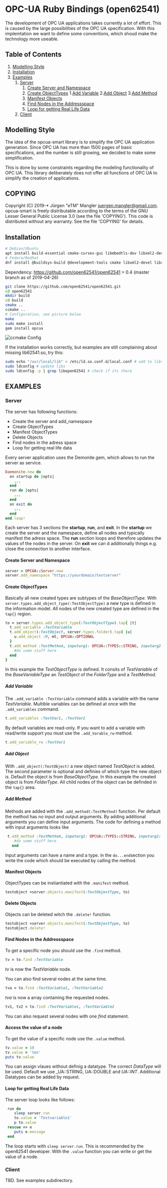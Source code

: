 # OPC-UA Ruby Bindings (open62541)

The development of OPC UA applications takes currently a lot of effort. This is caused by the large possibilities of the OPC UA specification. With this implemtation we want to define some conventions, which shoud make the technology more useable.

## Table of Contents

1. [Modelling Style](#Modelling-Style)
2. [Installation](#Installation)
3. [Examples](#Examples)
    1. [Server](#Server)
        1. [Create Server and Namespace](#Create-Server-and-Namespace)
        2. [Create ObjectTypes](#Create-ObjectTypes)
            1.[Add Variable](#add-variable)
            2.[Add Object](#add-object)
            3.[Add Method](#add-method)
        3. [Manifest Objects](#Manifest-Objects)
        4. [Find Nodes in the Addressspace](#Find-Nodes-in-the-Addressspace)
        5. [Loop for getting Real Life Data](#Loop-for-getting-Real-Life-Data)
    2. [Client](#Client)

## Modelling Style

The idea of the opcua-smart library is to simplify the OPC UA application generation. Since OPC UA has more than 1500 pages of basic specifications, and the number is still growing, we decided to make some simplification.

This is done by some constraints regarding the modeling functionality of OPC UA. This library deliberately does not offer all functions of OPC UA to simplify the creation of applications.

## COPYING

Copyright (C) 2019-* Jürgen "eTM" Mangler <juergen.mangler@gmail.com>. opcua-smart is freely distributable according to the terms of the GNU Lesser General Public License 3.0 (see the file 'COPYING'). This code is distributed without any warranty. See the file 'COPYING' for details.

## Installation


```sh
# Debian/Ubuntu
apt install build-essential cmake-curses-gui libmbedtls-dev libxml2-dev libxslt-dev libz-dev libssl-dev libicu-dev 
# Fedora/Redhat
dnf install @buildsys-build @development-tools cmake libxml2-devel libxslt-devel zlib-devel libicu-devel mbedtls-devel
```

Dependency: https://github.com/open62541/open62541 > 0.4 (master branch as of 2019-04-26)

```sh
git clone https://github.com/open62541/open62541.git
cd open62541
mkdir build
cd build
cmake ..
ccmake ..
# Configuration, see picture below
make
sudo make install
gem install opcua
```

![ccmake Config](config.png)

If the installation works correctly, but examples are still complaining about missing lib62541.so, try this:

```sh
sudo echo "/usr/local/lib" > /etc/ld.so.conf.d/local.conf # add to libs path
sudo ldconfig # update libs
sudo ldconfig -p | grep libopen62541 # check if its there
```

## EXAMPLES

### Server

The server has following functions:
* Create the server and add_namespace
* Create ObjectTypes
* Manifest ObjectTypes
* Delete Objects
* Find nodes in the adress space
* Loop for getting real life data

Every server application uses the Demonite gem, which allows to run the server as service.
```ruby
Daemonite.new do
  on startup do |opts|
    ...
  end
  run do |opts|
    ...
  end
  on exit do
    ...
  end
end.loop!
```
Each server has 3 sections the __startup__, __run__, and __exit__.
In the __startup__ we create the server and the namespace, define all nodes and typically manifest the adress space. The __run__ section loops and therefore  updates the values of the nodes in the server.
On __exit__ we can d additionally things e.g. close the connection to another interface.

#### Create Server and Namespace

```ruby
server = OPCUA::Server.new
server.add_namespace "https://yourdomain/testserver"
```


#### Create ObjectTypes 

Basically all new created types are subtypes of the _BaseObjectType_. With ```server.types.add_object_type(:TestObjectType)``` a new type is defined in the information model. All nodes of the new created type are defined in the ```tap{}``` region.

```ruby
to = server.types.add_object_type(:TestObjectType).tap{ |t|
  t.add_variable :TestVariable
  t.add_object(:TestObject, server.types.folder).tap{ |u|
    u.add_object :M, mt, OPCUA::OPTIONAL
  }
  t.add_method :TestMethod, inputarg1: OPCUA::TYPES::STRING, inputarg2: OPCUA::TYPES::DATETIME do |node, inputarg1, inputarg2|
    #do some stuff here
  end
}
```
In this example the _TestObjectType_ is defined. It consits of _TestVariable_ of the _BaseVariableType_ an _TestObject_ of the _FolderType_ and a _TestMethod_.

##### Add Variable

The ``` .add_variable :TestVariable ``` command adds a variable with the name _TestVariable_.
Multible variables can be defined at once with the ```.add_variables``` command.
```ruby
t.add_variables :TestVar1, :TestVar2
```
By default variables are read-only.
If you want to add a variable with read/write support you must use the ```.add_Varable_rw``` method.
```ruby
t.add_variable_rw :TestVar1
```

##### Add Object

With ```.add_object(:TestObject)``` a new object named _TestObject_ is added. The second parameter is optional and definies of which type the new object is. Default the object is from _BaseObjectType_. In this example the created object is from _FolderType_. All child nodes of the object can be definded in the ```tap{}``` area.

##### Add Method

Methods are added with the ```.add_method(:TestMethod)``` function. Per default the method has no input and output arguments. By adding additional arguments you can define input arguments. The code for defining a method with input arguments looks like 
```ruby
 t.add_method :TestMethod, inputarg1: OPCUA::TYPES::STRING, inputarg2: OPCUA::TYPES::DATETIME do |node, inputarg1, inputarg2|
    #do some stuff here
   end
```
Input arguments can have a name and a type.
in the ```do...end```section you write the code which should be executed by calling the method.

#### Manifest Objects

ObjectTypes can be instiantiated with the ```.manifest``` method. 

```ruby
testobject =server.objects.manifest(:TestObjectType, to)
```

#### Delete Objects
Objects can be deleted witch the ```.delete!``` function.

```ruby
testobject =server.objects.manifest(:TestObjectType, to)
testobject.delete!
```

#### Find Nodes in the Addressspace

To get a specific node you should use the ```.find``` method. 
```ruby
tv = to.find :TestVariable
```
_tv_ is now the _TestVariable_ node.

You can also find several nodes at the same time.
```ruby
tva = to.find :TestVariable1, :TestVariable2
```
_tva_ is now a array containing the requested nodes.

```ruby
tv1, tv2 = to.find :TestVariable1, :TestVariable2
```
You can also request several nodes with one _find_ statement.

#### Access the value of a node

To get the value of a specific node use the ```.value``` method.
```ruby
tv.value = 10
tv.value = 'ten'
puts tv.value
```

You can assign vlaues without definig a datatype. The correct _DataType_ will be used. Default we use _UA::STRING, UA::DOUBLE and _UA::INT_. Additional Datatypes can be added by request.

#### Loop for getting Real Life Data
The server loop looks like follows:
```ruby
 run do 
    sleep server.run
    to.value = 'Testvariable1'
    p to.value
 rescue => e
    puts e.message
 end
```

The loop starts with ```sleep server.run```. This is recommended by the open62541 developer. With the ```.value``` function you can write or get the value of a node. 

### Client
TBD. See examples subdirectory.
